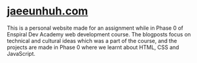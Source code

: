 # [jaeeunhuh.com](http://jaeeunhuh.com/)

This is a personal website made for an assignment while in Phase 0 of Enspiral Dev Academy web development course.
The blogposts focus on technical and cultural ideas which was a part of the course, and the projects are made in Phase 0 where we learnt about HTML, CSS and JavaScript.
